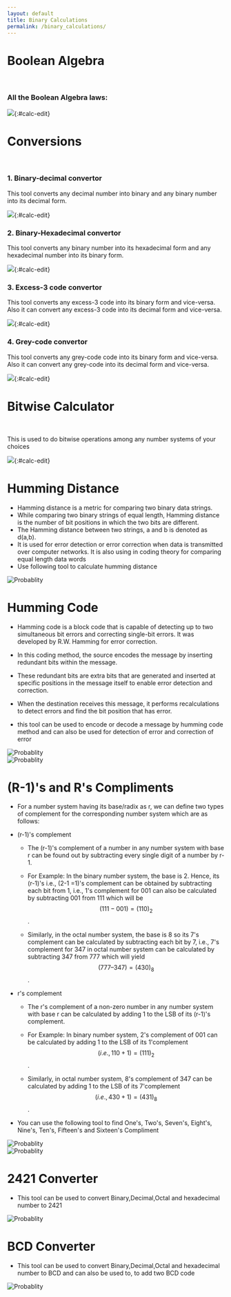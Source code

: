 ```yaml
---
layout: default
title: Binary Calculations
permalink: /binary_calculations/
---
```


# Boolean Algebra
<br>

### All the Boolean Algebra laws:

![](../public/images/1.PNG){:#calc-edit}

# Conversions
<br>

### 1. Binary-decimal convertor

This tool converts any decimal number into binary and any binary number into its decimal form.

![](../public/images/bin-dec.PNG){:#calc-edit}

### 2. Binary-Hexadecimal convertor

This tool converts any binary number into its hexadecimal form and any hexadecimal number into its binary form.

![](../public/images/bin-hex.PNG){:#calc-edit}

### 3. Excess-3 code convertor

This tool converts any excess-3 code into its  binary form and vice-versa. Also it can convert any excess-3 code into its decimal form and vice-versa.

![](../public/images/excess3-dec.PNG){:#calc-edit}

### 4. Grey-code convertor

This tool converts any grey-code code into its  binary form and vice-versa. Also it can convert any grey-code into its decimal form and vice-versa.

![](../public/images/grey-dec.PNG){:#calc-edit}

# Bitwise Calculator
<br>

This is used to do bitwise operations among any number systems of your choices

![](../public/images/bit-cal.PNG){:#calc-edit}


# Humming Distance
- Hamming distance is a metric for comparing two binary data strings. 
- While comparing two binary strings of equal length, Hamming distance is the number of bit positions in which the two bits are different.
- The Hamming distance between two strings, a and b is denoted as d(a,b).
- It is used for error detection or error correction when data is transmitted over computer networks. It is also using in coding theory for comparing equal length data words
- Use following tool to calculate humming distance


<div class="container my-3 row">
<div class="col-md-6 pb-2" >
<img alt="Probablity" class="tools_screenshot img-fluid" src="../public/images/hummind-distance.png" >
</div>
</div>


# Humming Code
- Hamming code is a block code that is capable of detecting up to two simultaneous bit errors and correcting single-bit errors. It was developed by R.W. Hamming for error correction.
- In this coding method, the source encodes the message by inserting redundant bits within the message. 
- These redundant bits are extra bits that are generated and inserted at specific positions in the message itself to enable error detection and correction. 
- When the destination receives this message, it performs recalculations to detect errors and find the bit position that has error.

- this tool can be used to encode or decode a message by humming code method and can also be  used for detection of error and correction of error

<div class="container my-3 row">
<div class="col-md-6 pb-2" >
<img alt="Probablity" class="tools_screenshot img-fluid" src="../public/images/humming-code-1.png" >
</div>
<div class="col-md-6 pb-2" >
<img alt="Probablity" class="tools_screenshot img-fluid" src="../public/images/humming-code-2.png" >
</div>
</div>


# (R-1)'s and R's Compliments
- For a number system having its base/radix as r, we can define two types of complement for the corresponding number system which are as follows:
- (r-1)'s complement
  - The (r-1)'s complement of a number in any number system with base r can be found out by subtracting every single digit of a number by r-1.

  - For Example: In the binary number system, the base is 2. Hence, its (r-1)'s i.e., (2-1 =1)'s complement can be obtained by subtracting each bit from 1, i.e., 1's complement for 001 can also be calculated by subtracting 001 from 111 which will be $$ (111-001) = (110)_{2} $$.

  - Similarly, in the octal number system, the base is 8 so its 7's complement can be calculated by subtracting each bit by 7, i.e., 7's complement for 347 in octal number system can be calculated by subtracting 347 from 777 which will yield $$ (777 – 347) = (430)_{8} $$.

- r's complement
  - The r's complement of a non-zero number in any number system with base r can be calculated by adding 1 to the LSB of its (r-1)'s complement.

  - For Example: In binary number system, 2's complement of 001 can be calculated by adding 1 to the LSB of its 1'complement $$ (i.e., 110 + 1) = (111)_{2} $$.

  - Similarly, in octal number system, 8's complement of 347 can be calculated by adding 1 to the LSB of its 7'complement $$ (i.e., 430 + 1) = (431)_{8} $$.

- You can use the following tool to find One's, Two's, Seven's, Eight's, Nine's, Ten's, Fifteen's and Sixteen's Compliment

<div class="container my-3 row">
<div class="col-md-6 pb-2" >
<img alt="Probablity" class="tools_screenshot img-fluid" src="../public/images/compliments.png" >
</div>
<div class="col-md-6 pb-2" >
<img alt="Probablity" class="tools_screenshot img-fluid" src="../public/images/compliments-2.png" >
</div>
</div>


# 2421 Converter
- This tool can be used to convert Binary,Decimal,Octal and hexadecimal number to 2421

<div class="container my-3 row">
<div class="col-md-6 pb-2" >
<img alt="Probablity" class="tools_screenshot img-fluid" src="../public/images/2421.png" >
</div>
</div>

# BCD Converter
- This tool can be used to convert Binary,Decimal,Octal and hexadecimal number to BCD and can also be used to, to add two BCD code

<div class="container my-3 row">
<div class="col-md-6 pb-2" >
<img alt="Probablity" class="tools_screenshot img-fluid" src="../public/images/bcd.png" >
</div>
</div>